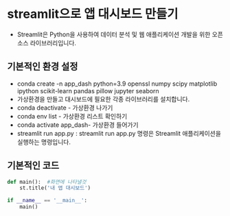 # streamlit으로 앱 대시보드 만들기
- Streamlit은 Python을 사용하여 데이터 분석 및 웹 애플리케이션 개발을 위한 오픈 소스 라이브러리입니다.
## 기본적인 환경 설정
- conda create -n app_dash python=3.9 openssl numpy scipy matplotlib ipython scikit-learn pandas pillow jupyter seaborn
- 가상환경을 만들고 대시보드에 필요한 각종 라이브러리를 설치합니다.
- conda deactivate - 가상환경 나가기
- conda env list - 가상환경 리스트 확인하기
- conda activate app_dash- 가상환경 들어가기
- streamlit run app.py : streamlit run app.py 명령은 Streamlit 애플리케이션을 실행하는 명령입니다.

## 기본적인 코드
```python 
def main():  #화면에 나타낼것
    st.title('내 앱 대시보드') 

if __name__ == '__main__':
    main()
```
 
